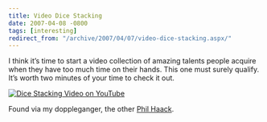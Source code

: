 ```yaml
---
title: Video Dice Stacking
date: 2007-04-08 -0800
tags: [interesting]
redirect_from: "/archive/2007/04/07/video-dice-stacking.aspx/"
---
```


I think it’s time to start a video collection of amazing talents people
acquire when they have too much time on their hands. This one must
surely qualify. It’s worth two minutes of your time to check it out.

[![Dice Stacking Video on
YouTube](https://haacked.com/images/haacked_com/WindowsLiveWriter/VideoDiceStacking_F8CC/image%7B0%7D%5B7%5D.png)](http://www.youtube.com/watch?v=4bDgO3_vRXQ&eurl= "Dice Stacking")

Found via my doppleganger, the other [Phil
Haack](http://neuralgraffiti.com/ "Neural Graffiti").

